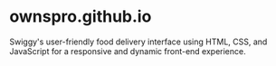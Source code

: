 # ownspro.github.io
Swiggy's user-friendly food delivery interface using HTML, CSS, and JavaScript for a responsive and dynamic front-end experience.
